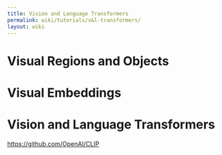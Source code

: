 ```yaml
---
title: Vision and Language Transformers
permalink: wiki/tutorials/v&l-transformers/
layout: wiki
---
```



Visual Regions and Objects
=============



Visual Embeddings
=============




Vision and Language Transformers
=============

https://github.com/OpenAI/CLIP

